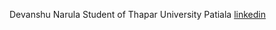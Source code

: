 Devanshu Narula
Student of Thapar University Patiala
[linkedin](www.linked.com./in/devanshu-narula)
